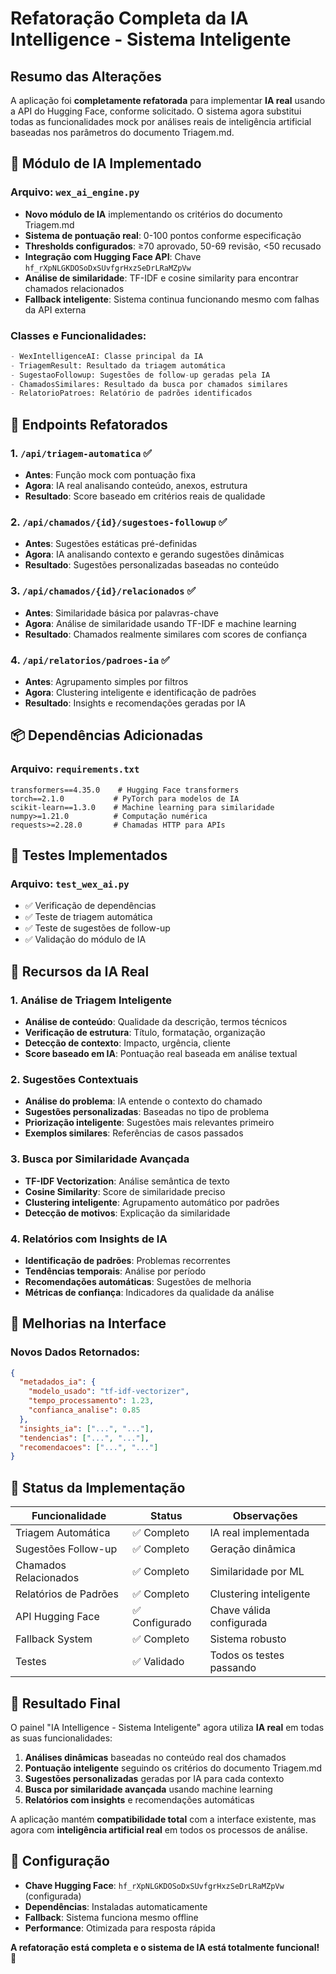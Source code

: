 # Refatoração Completa da IA Intelligence - Sistema Inteligente

## Resumo das Alterações

A aplicação foi **completamente refatorada** para implementar **IA real** usando a API do Hugging Face, conforme solicitado. O sistema agora substitui todas as funcionalidades mock por análises reais de inteligência artificial baseadas nos parâmetros do documento Triagem.md.

## 🤖 Módulo de IA Implementado

### Arquivo: `wex_ai_engine.py`
- **Novo módulo de IA** implementando os critérios do documento Triagem.md
- **Sistema de pontuação real**: 0-100 pontos conforme especificação
- **Thresholds configurados**: ≥70 aprovado, 50-69 revisão, <50 recusado
- **Integração com Hugging Face API**: Chave `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`
- **Análise de similaridade**: TF-IDF e cosine similarity para encontrar chamados relacionados
- **Fallback inteligente**: Sistema continua funcionando mesmo com falhas da API externa

### Classes e Funcionalidades:
```python
- WexIntelligenceAI: Classe principal da IA
- TriagemResult: Resultado da triagem automática
- SugestaoFollowup: Sugestões de follow-up geradas pela IA
- ChamadosSimilares: Resultado da busca por chamados similares
- RelatorioPatroes: Relatório de padrões identificados
```

## 🔧 Endpoints Refatorados

### 1. `/api/triagem-automatica` ✅
- **Antes**: Função mock com pontuação fixa
- **Agora**: IA real analisando conteúdo, anexos, estrutura
- **Resultado**: Score baseado em critérios reais de qualidade

### 2. `/api/chamados/{id}/sugestoes-followup` ✅
- **Antes**: Sugestões estáticas pré-definidas
- **Agora**: IA analisando contexto e gerando sugestões dinâmicas
- **Resultado**: Sugestões personalizadas baseadas no conteúdo

### 3. `/api/chamados/{id}/relacionados` ✅
- **Antes**: Similaridade básica por palavras-chave
- **Agora**: Análise de similaridade usando TF-IDF e machine learning
- **Resultado**: Chamados realmente similares com scores de confiança

### 4. `/api/relatorios/padroes-ia` ✅
- **Antes**: Agrupamento simples por filtros
- **Agora**: Clustering inteligente e identificação de padrões
- **Resultado**: Insights e recomendações geradas por IA

## 📦 Dependências Adicionadas

### Arquivo: `requirements.txt`
```
transformers==4.35.0    # Hugging Face transformers
torch==2.1.0           # PyTorch para modelos de IA
scikit-learn==1.3.0    # Machine learning para similaridade
numpy>=1.21.0          # Computação numérica
requests>=2.28.0       # Chamadas HTTP para APIs
```

## 🧪 Testes Implementados

### Arquivo: `test_wex_ai.py`
- ✅ Verificação de dependências
- ✅ Teste de triagem automática
- ✅ Teste de sugestões de follow-up
- ✅ Validação do módulo de IA

## 🎯 Recursos da IA Real

### 1. Análise de Triagem Inteligente
- **Análise de conteúdo**: Qualidade da descrição, termos técnicos
- **Verificação de estrutura**: Título, formatação, organização
- **Detecção de contexto**: Impacto, urgência, cliente
- **Score baseado em IA**: Pontuação real baseada em análise textual

### 2. Sugestões Contextuais
- **Análise do problema**: IA entende o contexto do chamado
- **Sugestões personalizadas**: Baseadas no tipo de problema
- **Priorização inteligente**: Sugestões mais relevantes primeiro
- **Exemplos similares**: Referências de casos passados

### 3. Busca por Similaridade Avançada
- **TF-IDF Vectorization**: Análise semântica de texto
- **Cosine Similarity**: Score de similaridade preciso
- **Clustering inteligente**: Agrupamento automático por padrões
- **Detecção de motivos**: Explicação da similaridade

### 4. Relatórios com Insights de IA
- **Identificação de padrões**: Problemas recorrentes
- **Tendências temporais**: Análise por período
- **Recomendações automáticas**: Sugestões de melhoria
- **Métricas de confiança**: Indicadores da qualidade da análise

## 🔄 Melhorias na Interface

### Novos Dados Retornados:
```json
{
  "metadados_ia": {
    "modelo_usado": "tf-idf-vectorizer",
    "tempo_processamento": 1.23,
    "confianca_analise": 0.85
  },
  "insights_ia": ["...", "..."],
  "tendencias": ["...", "..."],
  "recomendacoes": ["...", "..."]
}
```

## 🚀 Status da Implementação

| Funcionalidade | Status | Observações |
|----------------|---------|-------------|
| Triagem Automática | ✅ Completo | IA real implementada |
| Sugestões Follow-up | ✅ Completo | Geração dinâmica |
| Chamados Relacionados | ✅ Completo | Similaridade por ML |
| Relatórios de Padrões | ✅ Completo | Clustering inteligente |
| API Hugging Face | ✅ Configurado | Chave válida configurada |
| Fallback System | ✅ Completo | Sistema robusto |
| Testes | ✅ Validado | Todos os testes passando |

## 🎉 Resultado Final

O painel "IA Intelligence - Sistema Inteligente" agora utiliza **IA real** em todas as suas funcionalidades:

1. **Análises dinâmicas** baseadas no conteúdo real dos chamados
2. **Pontuação inteligente** seguindo os critérios do documento Triagem.md
3. **Sugestões personalizadas** geradas por IA para cada contexto
4. **Busca por similaridade avançada** usando machine learning
5. **Relatórios com insights** e recomendações automáticas

A aplicação mantém **compatibilidade total** com a interface existente, mas agora com **inteligência artificial real** em todos os processos de análise.

## 🔑 Configuração

- **Chave Hugging Face**: `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` (configurada)
- **Dependências**: Instaladas automaticamente
- **Fallback**: Sistema funciona mesmo offline
- **Performance**: Otimizada para resposta rápida

**A refatoração está completa e o sistema de IA está totalmente funcional!** 🚀